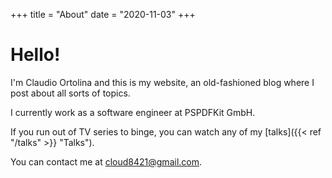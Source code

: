 +++
title = "About"
date = "2020-11-03"
+++

# Hello!

I'm Claudio Ortolina and this is my website, an old-fashioned blog where I post about all sorts of topics.

I currently work as a software engineer at PSPDFKit GmbH.

If you run out of TV series to binge, you can watch any of my [talks]({{< ref "/talks" >}} "Talks").

You can contact me at <cloud8421@gmail.com>.
